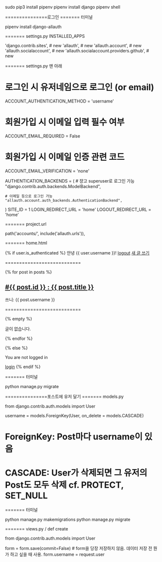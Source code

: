 sudo pip3 install pipenv
pipenv install django
pipenv shell

===============로그인
======= 터미널

pipenv install django-allauth


======= settings.py INSTALLED_APPS

'django.contrib.sites', # new
'allauth', # new
'allauth.account', # new
'allauth.socialaccount', # new
'allauth.socialaccount.providers.github', # new


======= settings.py 맨 아래

# 로그인 시 유저네임으로 로그인 (or email)
ACCOUNT_AUTHENTICATION_METHOD = 'username'
# 회원가입 시 이메일 입력 필수 여부
ACCOUNT_EMAIL_REQUIRED = False
# 회원가입 시 이메일 인증 관련 코드
ACCOUNT_EMAIL_VERIFICATION = 'none'

AUTHENTICATION_BACKENDS = (
    # 쟝고 superuser로 로그인 가능
    "django.contrib.auth.backends.ModelBackend",
    
    # 이메일 등으로 로그인 가능
    "allauth.account.auth_backends.AuthenticationBackend",
)
SITE_ID = 1
LOGIN_REDIRECT_URL = 'home'
LOGOUT_REDIRECT_URL = 'home'


======= project.url

path('accounts/', include('allauth.urls')),


======= home.html

{% if user.is_authenticated %}
  안녕 {{ user.username }}!
<a href="{% url 'account_logout' %}">logout</a>
<a href="{% url 'posts:new' %}">새 글 쓰기</a>
<p>===========================</p>
{% for post in posts %}
    <a href="{% url 'posts:show' post.id %}"><h2>#{{ post.id }} : {{ post.title }}</h2></a>
    <p>쓰니: {{ post.username }}</p>
    <p>===========================</p>
    {% empty %}
    <p>글이 없습니다.</p>
{% endfor %}

{% else %}
  <p>You are not logged in</p>
  <a href="{% url 'account_login' %}">login</a>
{% endif %}


======= 터미널

python manage.py migrate


===============포스트에 유저 달기
======= models.py

from django.contrib.auth.models import User

username = models.ForeignKey(User, on_delete = models.CASCADE)
# ForeignKey: Post마다 username이 있음
# CASCADE: User가 삭제되면 그 유저의 Post도 모두 삭제 cf. PROTECT, SET_NULL


======= 터미널

python manage.py makemigrations
python manage.py migrate


======= views.py / def create

from django.contrib.auth.models import User

form = form.save(commit=False) # form을 당장 저장하지 않음. 데이터 저장 전 뭔가 하고 싶을 때 사용.
form.username = request.user